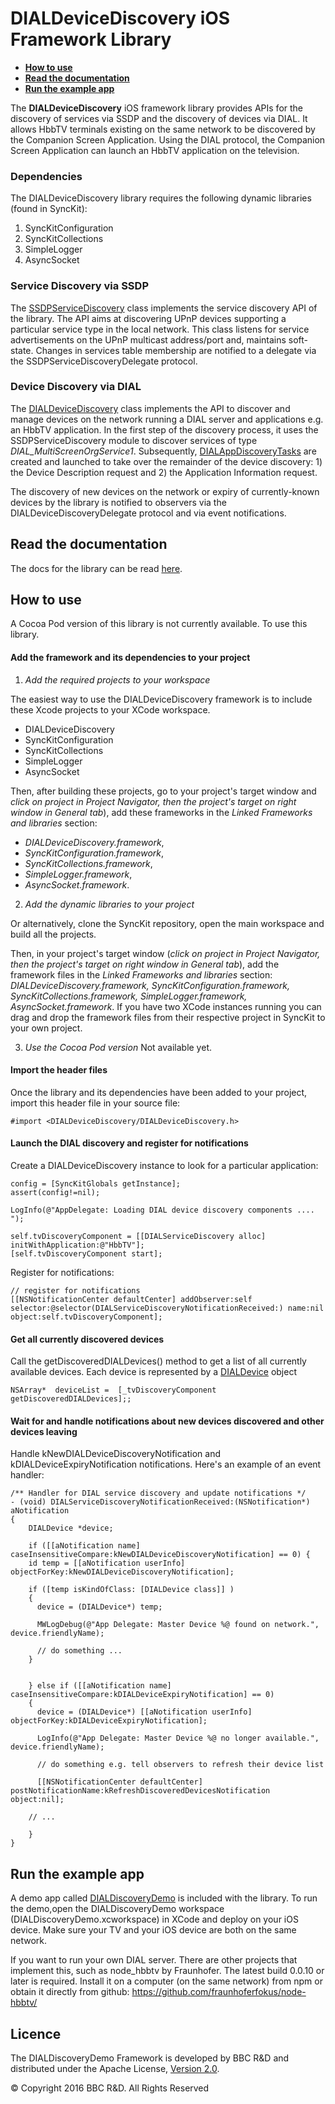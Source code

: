 # DIALDeviceDiscovery iOS Framework Library



* **[How to use](#how-to-use)**
* **[Read the documentation](#read-the-documentation)**
* **[Run the example app](#run-the-example-app)**

The **DIALDeviceDiscovery** iOS framework library provides APIs for the discovery of services via SSDP and the discovery of devices via DIAL. It allows HbbTV terminals existing on the same network to be discovered by the Companion Screen Application.
Using the DIAL protocol, the Companion Screen Application can launch an HbbTV application on the television.

### Dependencies
The DIALDeviceDiscovery library requires the following dynamic libraries (found in SyncKit):

1. SyncKitConfiguration
2. SyncKitCollections
3. SimpleLogger
4. AsyncSocket

### Service Discovery via SSDP

The [SSDPServiceDiscovery](DIALDeviceDiscovery/DIALDeviceDiscovery/SSDPServiceDiscovery.h) class implements the service discovery API of the library. The API aims at discovering UPnP devices supporting a particular service type in the local network. This class listens for service advertisements on the UPnP multicast address/port and, maintains soft-state. Changes in services table membership are notified to a delegate via the SSDPServiceDiscoveryDelegate protocol.


### Device Discovery via DIAL

The [DIALDeviceDiscovery](DIALDeviceDiscovery/DIALDeviceDiscovery/DIALDeviceDiscovery.h) class implements the API to discover and manage devices on the network running a DIAL server and applications e.g. an HbbTV application.
In the first step of the discovery process, it uses the SSDPServiceDiscovery module to discover services of type *DIAL_MultiScreenOrgService1*. Subsequently, [DIALAppDiscoveryTasks](DIALDeviceDiscovery/DIALDeviceDiscovery/DIALDeviceDiscoveryTask.h) are created and launched to take over the remainder of the device discovery: 1) the Device Description request and 2) the Application Information request.

The discovery of new devices on the network or expiry of currently-known devices by the library is notified to observers via the DIALDeviceDiscoveryDelegate protocol and via event notifications.


## Read the documentation
The docs for the library can be read [here](DIALDeviceDiscovery/docs/index.html).

## How to use

A Cocoa Pod version of this library is not currently available. To use this library.

#### Add the framework and its dependencies to your project

1. *Add the required projects to your workspace*

The easiest way to use the DIALDeviceDiscovery framework is to include these Xcode projects to your XCode workspace.
* DIALDeviceDiscovery
* SyncKitConfiguration
* SyncKitCollections
* SimpleLogger
* AsyncSocket

Then, after building these projects, go to your project's target window and *click on project in Project Navigator, then the project's target on right window in General tab*), add these frameworks in the *Linked Frameworks and libraries* section:
* *DIALDeviceDiscovery.framework*,
* *SyncKitConfiguration.framework*,
*  *SyncKitCollections.framework*,
*  *SimpleLogger.framework*,
*  *AsyncSocket.framework*.

2. *Add the dynamic libraries to your project*

Or alternatively, clone the SyncKit repository, open the main workspace and build all the projects.

Then, in your project's target window (*click on project in Project Navigator, then the project's target on right window in General tab*), add the framework files in the *Linked Frameworks and libraries* section: *DIALDeviceDiscovery.framework, SyncKitConfiguration.framework, SyncKitCollections.framework, SimpleLogger.framework, AsyncSocket.framework*.
If you have two XCode instances running you can drag and drop the framework files from their respective project in SyncKit to your own project.

3. *Use the Cocoa Pod version*
Not available yet.

#### Import the header files

Once the library and its dependencies have been added to your project, import this header file in your source file:

```
#import <DIALDeviceDiscovery/DIALDeviceDiscovery.h>

```
#### Launch the DIAL discovery and register for notifications
Create a DIALDeviceDiscovery instance to look for a particular application:

```
config = [SyncKitGlobals getInstance];
assert(config!=nil);

LogInfo(@"AppDelegate: Loading DIAL device discovery components .... ");

self.tvDiscoveryComponent = [[DIALServiceDiscovery alloc] initWithApplication:@"HbbTV"];
[self.tvDiscoveryComponent start];
```
Register for notifications:

```
// register for notifications
[[NSNotificationCenter defaultCenter] addObserver:self selector:@selector(DIALServiceDiscoveryNotificationReceived:) name:nil object:self.tvDiscoveryComponent];

```

#### Get all currently discovered devices
Call the getDiscoveredDIALDevices() method to get a list of all currently available devices. Each device is represented by a [DIALDevice]() object

```
NSArray*  deviceList =  [_tvDiscoveryComponent getDiscoveredDIALDevices];;

```

#### Wait for and handle notifications about new devices discovered and other devices leaving

Handle kNewDIALDeviceDiscoveryNotification  and kDIALDeviceExpiryNotification notifications.
Here's an example of an event handler:

```
/** Handler for DIAL service discovery and update notifications */
- (void) DIALServiceDiscoveryNotificationReceived:(NSNotification*) aNotification
{
    DIALDevice *device;

    if ([[aNotification name] caseInsensitiveCompare:kNewDIALDeviceDiscoveryNotification] == 0) {
    id temp = [[aNotification userInfo] objectForKey:kNewDIALDeviceDiscoveryNotification];

    if ([temp isKindOfClass: [DIALDevice class]] )
    {
      device = (DIALDevice*) temp;

      MWLogDebug(@"App Delegate: Master Device %@ found on network.", device.friendlyName);

      // do something ...
    }


    } else if ([[aNotification name] caseInsensitiveCompare:kDIALDeviceExpiryNotification] == 0)
    {
      device = (DIALDevice*) [[aNotification userInfo] objectForKey:kDIALDeviceExpiryNotification];

      LogInfo(@"App Delegate: Master Device %@ no longer available.", device.friendlyName);

      // do something e.g. tell observers to refresh their device list

      [[NSNotificationCenter defaultCenter] postNotificationName:kRefreshDiscoveredDevicesNotification object:nil];

    // ...

    }
}

```

## Run the example app
A demo app called [DIALDiscoveryDemo](DIALDiscoveryDemo/) is included with the  library. To run the demo,open the DIALDiscoveryDemo workspace (DIALDiscoveryDemo.xcworkspace) in XCode and deploy on your iOS device.
Make sure your TV and your iOS device are both on the same network.

If you want to run your own DIAL server. There are other projects that implement this, such as node_hbbtv by Fraunhofer. The latest build 0.0.10 or later is required. Install it on a computer (on the same network) from npm or obtain it directly from github:
https://github.com/fraunhoferfokus/node-hbbtv/


## Licence

The DIALDiscoveryDemo Framework is developed by BBC R&D and distributed under the Apache License, [Version 2.0](http://www.apache.org/licenses/LICENSE-2.0).

© Copyright 2016 BBC R&D. All Rights Reserved
